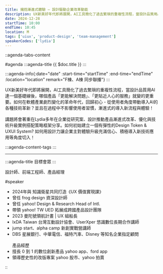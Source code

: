 ```yaml
---
title: 擁抱漸進式體驗 — 設計驅動企業改革動能
description: UX新美好年代即將展開，AI工具簡化了過去繁瑣的重複性流程，當設計品質用AI達一個基礎線後，哪個產品「更能解決問題」、「更貼近人心的服務」就變的更重要。如何在軟體產業劇烈變化的革命年代，回歸初心 - 從使用者角度帶動導入AI的各種技術革新？並且在過程中不影響使用者習慣，漸進式的導入新流程與體驗！講題將會著重在Lydia多年在企業從研究案、設計推動產品漸進式改革、優化與技術升級實例搭配策略框架分享。如何初始建立一個有彈性的Design Token & UXUI System? 如何用設計力讓企業主對體驗升級充滿信心、積極導入新技術應用等角度切入！
date: 2024-12-28
startTime: 10:00
endTime: 10:45
location: M
tags: ['uiux', 'product-design', 'team-management']
speakerCodes: ['lydia']
---
```


::agenda-tabs-content
<!--議程資訊-->
#agenda
:::agenda-title
{{ $doc.title }}
:::

:::agenda-info{:date="date" :start-time="startTime" :end-time="endTime" :location="location" remark="F棟、A棟 同步聯播"}
:::

<!--議程資訊(內容)-->
UX新美好年代即將展開，AI工具簡化了過去繁瑣的重複性流程，當設計品質用AI達一個基礎線後，哪個產品「更能解決問題」、「更貼近人心的服務」就變的更重要。如何在軟體產業劇烈變化的革命年代，回歸初心 - 從使用者角度帶動導入AI的各種技術革新？並且在過程中不影響使用者習慣，漸進式的導入新流程與體驗！
<br><br>
講題將會著重在Lydia多年在企業從研究案、設計推動產品漸進式改革、優化與技術升級實例搭配策略框架分享。如何初始建立一個有彈性的Design Token & UXUI System? 如何用設計力讓企業主對體驗升級充滿信心、積極導入新技術應用等角度切入！

:::agenda-content-tags
:::

---

:::agenda-title
目標會眾
:::

<!--目標會眾(內容)-->
設計師、前端工程師、產品經理

<!--講者介紹-->
#speaker
<!--講者介紹(內容)-->
- 2024年與 知識衛星共同打造《UX 價值實現課》
- 曾任 frog design 資深設計師
- 曾任 yahoo! Design & Research Head of Intl.
- 帶領 yahoo! TW UED 拓展成跨國產品設計團隊
- 2023 曼陀號領航計畫 | UX 組船長
- IxDA Taiwan 台灣互動設計協會、UserXper 悠識數位長期合作講師
- jump start、alpha camp 新創實戰營講師
- DBS 星展銀行、中華電信、福特汽車、Disney 等知名企業指定顧問
<br><br>
產品經歷
- 擅長 0 到 1 的數位創新產品 yahoo app、ford app
- 領導歷史性的改版專案 yahoo 股市、yahoo 拍賣

::
